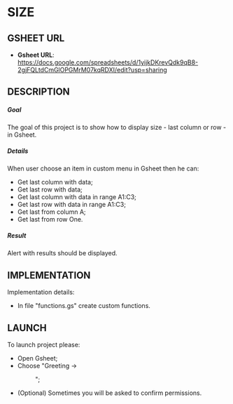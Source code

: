 SIZE
====


GSHEET URL
----------

* **Gsheet URL**: https://docs.google.com/spreadsheets/d/1yijkDKrevQdk9qB8-2gjFQLtdCmGlOPGMrM07kqRDXI/edit?usp=sharing


DESCRIPTION
-----------

##### Goal
The goal of this project is to show how to display size - last column or row - in Gsheet.

##### Details
When user choose an item in custom menu in Gsheet then he can:
* Get last column with data;
* Get last row with data; 
* Get last column with data in range A1:C3;
* Get last row with data in range A1:C3; 
* Get last from column A;
* Get last from row One. 

##### Result 
Alert with results should be displayed.


IMPLEMENTATION
-----------

Implementation details:
* In file "functions.gs" create custom functions.
  

LAUNCH
------

To launch project please:
* Open Gsheet;
* Choose "Greeting -> <Menu Item>";
* (Optional) Sometimes you will be asked to confirm permissions.
